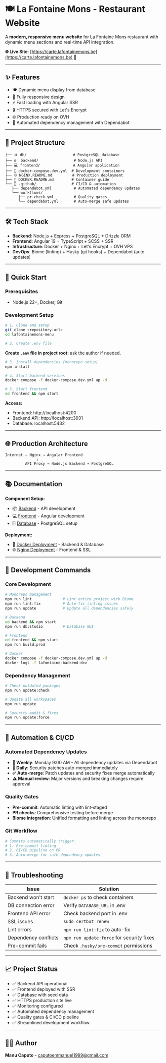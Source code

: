 # 🍽️ La Fontaine Mons - Restaurant Website

A **modern, responsive menu website** for La Fontaine Mons restaurant with dynamic menu sections and real-time API integration.

**🌐 Live Site**: [https://carte.lafontainemons.be](https://carte.lafontainemons.be) 🔗

---

## ✨ Features

- 🍽️ Dynamic menu display from database
- 📱 Fully responsive design
- ⚡ Fast loading with Angular SSR
- 🔒 HTTPS secured with Let's Encrypt
- 🌐 Production ready on OVH
- 🤖 Automated dependency management with Dependabot

---

## 📁 Project Structure

```
├── 📊 db/                     # PostgreSQL database
├── ⚙️  backend/                # Node.js API 
├── 💻 frontend/               # Angular application
├── 🐳 docker-compose.dev.yml  # Development containers
├── 🌐 NGINX.README.md         # Production deployment
├── 🐳 DOCKER.README.md        # Container guide
└── 🔧 .github/                # CI/CD & automation
   ├── dependabot.yml          # Automated dependency updates
   └── workflows/
      ├── pr-check.yml         # Quality gates
      └── dependabot.yml       # Auto-merge safe updates
```

---

## 🛠️ Tech Stack

- **Backend**: Node.js + Express + PostgreSQL + Drizzle ORM
- **Frontend**: Angular 19 + TypeScript + SCSS + SSR
- **Infrastructure**: Docker + Nginx + Let's Encrypt + OVH VPS
- **DevOps**: Biome (linting) + Husky (git hooks) + Dependabot (auto-updates)

---

## 🚀 Quick Start

### Prerequisites
- Node.js 22+, Docker, Git

### Development Setup

```bash
# 1. Clone and setup
git clone <repository-url>
cd lafontainemons-menu

# 2. Create .env file
```

**Create `.env` file in project root:**
ask the author if needed.

```bash
# 3. Install dependencies (monorepo setup)
npm install

# 4. Start backend services
docker compose -f docker-compose.dev.yml up -d

# 5. Start frontend
cd frontend && npm start
```

**Access:**
- Frontend: http://localhost:4200
- Backend API: http://localhost:3001
- Database: localhost:5432

---

## 🌐 Production Architecture

```
Internet → Nginx → Angular Frontend
              ↓
         API Proxy → Node.js Backend → PostgreSQL
```

---

## 📚 Documentation

**Component Setup:**
- 📦 [Backend](./backend/README.md) - API development
- 💻 [Frontend](./frontend/README.md) - Angular development
- 🗄️ [Database](./db/README.md) - PostgreSQL setup

**Deployment:**
- 🐳 [Docker Deployment](./DOCKER.README.md) - Backend & Database
- 🌐 [Nginx Deployment](./NGINX.README.md) - Frontend & SSL

---

## 🔧 Development Commands

### Core Development
```bash
# Monorepo management
npm run lint              # Lint entire project with Biome
npm run lint:fix          # Auto-fix linting issues
npm run update            # Update all dependencies safely

# Backend
cd backend && npm start
npm run db:studio         # Database GUI

# Frontend  
cd frontend && npm start
npm run build:prod

# Docker
docker compose -f docker-compose.dev.yml up -d
docker logs -f lafontaine-backend-dev
```

### Dependency Management
```bash
# Check outdated packages
npm run update:check

# Update all workspaces
npm run update

# Security audit & fixes
npm run update:force
```

---

## 🤖 Automation & CI/CD

### Automated Dependency Updates
- **📅 Weekly**: Monday 9:00 AM - All dependency updates via Dependabot
- **🚨 Daily**: Security patches auto-merged immediately
- **✅ Auto-merge**: Patch updates and security fixes merge automatically
- **⚠️ Manual review**: Major versions and breaking changes require approval

### Quality Gates
- **Pre-commit**: Automatic linting with lint-staged
- **PR checks**: Comprehensive testing before merge
- **Biome integration**: Unified formatting and linting across the monorepo

### Git Workflow
```bash
# Commits automatically trigger:
# 1. Pre-commit linting
# 2. CI/CD pipeline on PR
# 3. Auto-merge for safe dependency updates
```

---

## 🐛 Troubleshooting

| Issue | Solution |
|-------|----------|
| Backend won't start | `docker ps` to check containers |
| DB connection error | Verify `DATABASE_URL` in .env |
| Frontend API error | Check backend port in .env |
| SSL issues | `sudo certbot renew` |
| Lint errors | `npm run lint:fix` to auto-fix |
| Dependency conflicts | `npm run update:force` for security fixes |
| Pre-commit fails | Check `.husky/pre-commit` permissions |

---

## 📈 Project Status

- ✅ Backend API operational
- ✅ Frontend deployed with SSR
- ✅ Database with seed data
- ✅ HTTPS production site live
- ✅ Monitoring configured
- ✅ Automated dependency management
- ✅ Quality gates & CI/CD pipeline
- ✅ Streamlined development workflow

---

## 👨‍💻 Author

**Manu Caputo** - caputoemmanuel1999@gmail.com